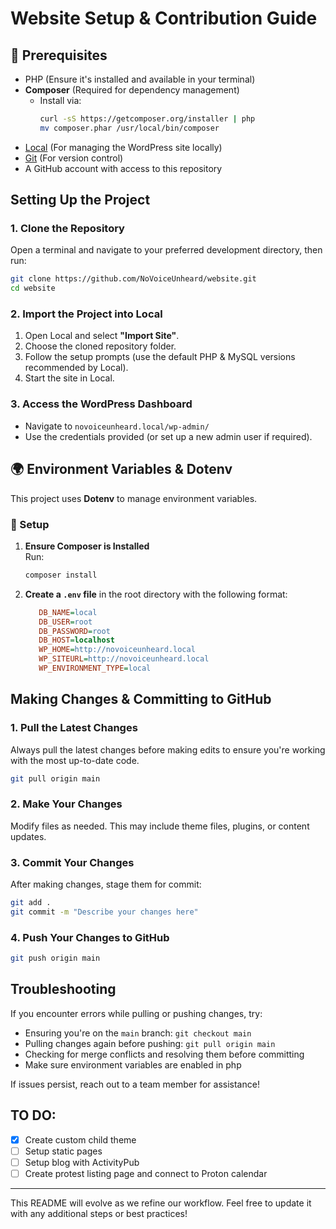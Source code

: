 # Website Setup & Contribution Guide

## 📌 Prerequisites
- PHP (Ensure it's installed and available in your terminal)
- **Composer** (Required for dependency management)
  - Install via:  
    ```bash
    curl -sS https://getcomposer.org/installer | php
    mv composer.phar /usr/local/bin/composer
    ```
- [Local](https://localwp.com/) (For managing the WordPress site locally)
- [Git](https://git-scm.com/) (For version control)
- A GitHub account with access to this repository

## Setting Up the Project

### 1. Clone the Repository
Open a terminal and navigate to your preferred development directory, then run:
```bash
git clone https://github.com/NoVoiceUnheard/website.git
cd website
```

### 2. Import the Project into Local
1. Open Local and select **"Import Site"**.
2. Choose the cloned repository folder.
3. Follow the setup prompts (use the default PHP & MySQL versions recommended by Local).
4. Start the site in Local.

### 3. Access the WordPress Dashboard
- Navigate to `novoiceunheard.local/wp-admin/`
- Use the credentials provided (or set up a new admin user if required).

## 🌍 Environment Variables & Dotenv
This project uses **Dotenv** to manage environment variables.

### 🔧 Setup
1. **Ensure Composer is Installed**  
   Run:
   ```bash
   composer install
   ```

2. **Create a `.env` file** in the root directory with the following format:
   ```ini
      DB_NAME=local
      DB_USER=root
      DB_PASSWORD=root
      DB_HOST=localhost
      WP_HOME=http://novoiceunheard.local
      WP_SITEURL=http://novoiceunheard.local
      WP_ENVIRONMENT_TYPE=local
   ```
   
## Making Changes & Committing to GitHub

### 1. Pull the Latest Changes
Always pull the latest changes before making edits to ensure you're working with the most up-to-date code.
```bash
git pull origin main
```

### 2. Make Your Changes
Modify files as needed. This may include theme files, plugins, or content updates.

### 3. Commit Your Changes
After making changes, stage them for commit:
```bash
git add .
git commit -m "Describe your changes here"
```

### 4. Push Your Changes to GitHub
```bash
git push origin main
```

## Troubleshooting
If you encounter errors while pulling or pushing changes, try:
- Ensuring you're on the `main` branch: `git checkout main`
- Pulling changes again before pushing: `git pull origin main`
- Checking for merge conflicts and resolving them before committing
- Make sure environment variables are enabled in php

If issues persist, reach out to a team member for assistance!

## TO DO:

- [x] Create custom child theme
- [ ] Setup static pages
- [ ] Setup blog with ActivityPub
- [ ] Create protest listing page and connect to Proton calendar
---
This README will evolve as we refine our workflow. Feel free to update it with any additional steps or best practices!
